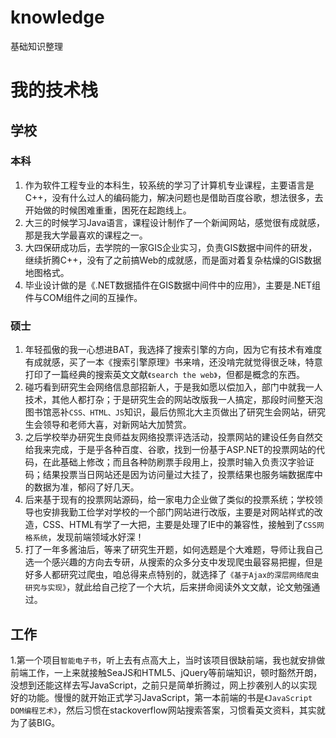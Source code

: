 knowledge
=========

基础知识整理


我的技术栈
==========

## 学校

### 本科

1. 作为软件工程专业的本科生，较系统的学习了计算机专业课程，主要语言是C++，没有什么过人的编码能力，解决问题也是借助百度谷歌，想法很多，去开始做的时候困难重重，困死在起跑线上。
2. 大三的时候学习Java语言，课程设计制作了一个新闻网站，感觉很有成就感，那是我大学最喜欢的课程之一。
3. 大四保研成功后，去学院的一家GIS企业实习，负责GIS数据中间件的研发，继续折腾C++，没有了之前搞Web的成就感，而是面对着复杂枯燥的GIS数据地图格式。
4. 毕业设计做的是《.NET数据插件在GIS数据中间件中的应用》，主要是.NET组件与COM组件之间的互操作。


### 硕士
1. 年轻孤傲的我一心想进BAT，我选择了搜索引擎的方向，因为它有技术有难度有成就感，买了一本《搜索引擎原理》书来啃，还没啃完就觉得很乏味，特意打印了一篇经典的搜索英文文献``《search the web》``，但都是概念的东西。
2. 碰巧看到研究生会网络信息部招新人，于是我如愿以偿加入，部门中就我一人技术，其他人都打杂；于是研究生会的网站改版我一人搞定，那段时间整天泡图书馆恶补``CSS、HTML、JS``知识，最后仿照北大主页做出了研究生会网站，研究生会领导和老师大喜，对新网站大加赞赏。
3. 之后学校举办研究生良师益友网络投票评选活动，投票网站的建设任务自然交给我来完成，于是乎各种百度、谷歌，找到一份基于ASP.NET的投票网站的代码，在此基础上修改；而且各种防刷票手段用上，投票时输入负责汉字验证码；结果投票当日网站还是因为访问量过大挂了，投票结果也服务端数据库中的数据为准，郁闷了好几天。
4. 后来基于现有的投票网站源码，给一家电力企业做了类似的投票系统；学校领导也安排我勤工俭学对学校的一个部门网站进行改版，主要是对网站样式的改造，CSS、HTML有学了一大把，主要是处理了IE中的兼容性，接触到了``CSS网格系统``，发现前端领域水好深！
5. 打了一年多酱油后，等来了研究生开题，如何选题是个大难题，导师让我自己选一个感兴趣的方向去专研，从搜索的众多分支中发现爬虫最容易把握，但是好多人都研究过爬虫，咱总得来点特别的，就选择了``《基于Ajax的深层网络爬虫研究与实现》``，就此给自己挖了一个大坑，后来拼命阅读外文文献，论文勉强通过。

## 工作

1.第一个项目```智能电子书```，听上去有点高大上，当时该项目很缺前端，我也就安排做前端工作，一上来就接触SeaJS和HTML5、jQuery等前端知识，顿时豁然开朗，没想到还能这样去写JavaScript，之前只是简单折腾过，网上抄袭别人的以实现好的功能。慢慢的就开始正式学习JavaScript，第一本前端的书是```《JavaScript DOM编程艺术》```，然后习惯在stackoverflow网站搜索答案，习惯看英文资料，其实就为了装BIG。


